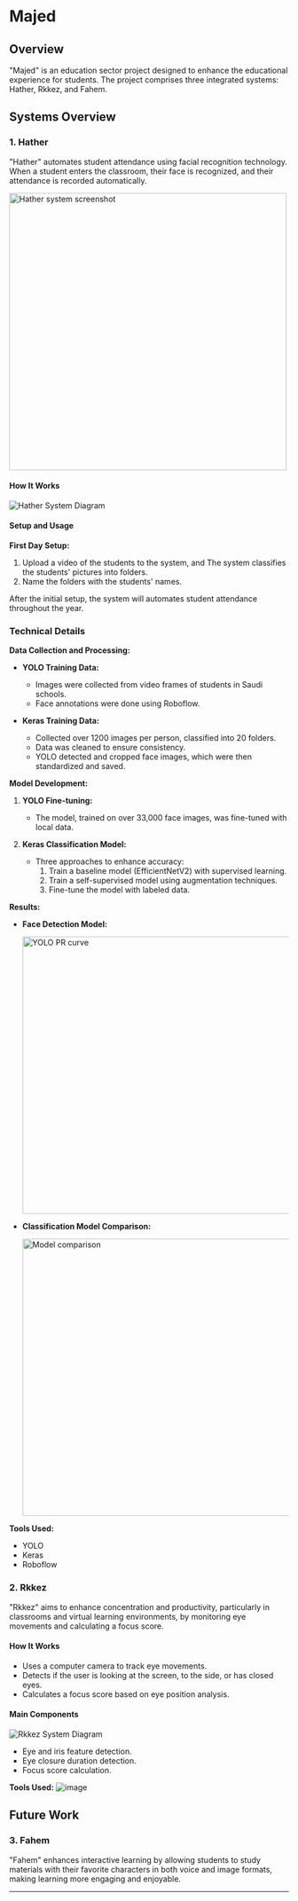 # Majed

## Overview

"Majed" is an education sector project designed to enhance the educational experience for students. The project comprises three integrated systems: Hather, Rkkez, and Fahem.

## Systems Overview

### 1. Hather
"Hather" automates student attendance using facial recognition technology. When a student enters the classroom, their face is recognized, and their attendance is recorded automatically.

<img src="https://github.com/HESHAM-SA/Capstone-Project-Majed-/assets/62900612/19c44f09-d615-423c-9e84-12d36f71efec" alt="Hather system screenshot" width="500">



#### How It Works
![Hather System Diagram](https://github.com/HESHAM-SA/Capstone-Project-Majed-/assets/62900612/deef738f-3af8-404c-bd76-98b72611d837)

#### Setup and Usage
**First Day Setup:**
1. Upload a video of the students to the system, and The system classifies the students' pictures into folders.
2. Name the folders with the students' names.

After the initial setup, the system will automates student attendance throughout the year.

### Technical Details

**Data Collection and Processing:**
- **YOLO Training Data:**
  - Images were collected from video frames of students in Saudi schools.
  - Face annotations were done using Roboflow.

- **Keras Training Data:**
  - Collected over 1200 images per person, classified into 20 folders.
  - Data was cleaned to ensure consistency.
  - YOLO detected and cropped face images, which were then standardized and saved.

**Model Development:**
1. **YOLO Fine-tuning:**
   - The model, trained on over 33,000 face images, was fine-tuned with local data.

2. **Keras Classification Model:**
   - Three approaches to enhance accuracy:
     1. Train a baseline model (EfficientNetV2) with supervised learning.
     2. Train a self-supervised model using augmentation techniques.
     3. Fine-tune the model with labeled data.

**Results:**
- **Face Detection Model:**
  
  <img src="https://github.com/HESHAM-SA/Capstone-Project-Majed-/assets/62900612/3a4fcf6b-5f13-41ca-a32e-11d118bbeaa1" alt="YOLO PR curve" width="500">

- **Classification Model Comparison:**
  
  <img src="https://github.com/HESHAM-SA/Capstone-Project-Majed-/assets/62900612/cbc9e4f2-6e98-43d0-94ae-ff2715a2a0b7" alt="Model comparison" width="500">

**Tools Used:**
- YOLO
- Keras
- Roboflow

### 2. Rkkez

"Rkkez" aims to enhance concentration and productivity, particularly in classrooms and virtual learning environments, by monitoring eye movements and calculating a focus score.

#### How It Works
- Uses a computer camera to track eye movements.
- Detects if the user is looking at the screen, to the side, or has closed eyes.
- Calculates a focus score based on eye position analysis.

#### Main Components
![Rkkez System Diagram](https://github.com/HESHAM-SA/Capstone-Project-Majed-/assets/62900612/8aaf4fdd-4d26-4f6f-a906-94a73ecd5e49)
- Eye and iris feature detection.
- Eye closure duration detection.
- Focus score calculation.

**Tools Used:**
![image](https://github.com/HESHAM-SA/Capstone-Project-Majed-/assets/62900612/38815154-70b1-4e9f-ae88-44fe99cd842e)

## Future Work
### 3. Fahem

"Fahem" enhances interactive learning by allowing students to study materials with their favorite characters in both voice and image formats, making learning more engaging and enjoyable.

---
